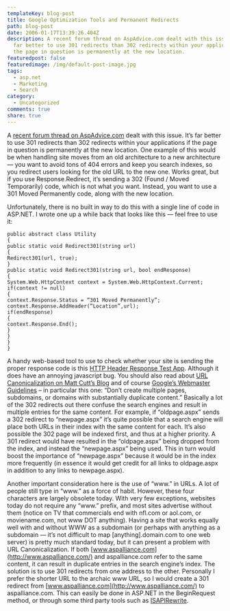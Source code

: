 ```yaml
---
templateKey: blog-post
title: Google Optimization Tools and Permanent Redirects
path: blog-post
date: 2006-01-17T13:39:26.404Z
description: A recent forum thread on AspAdvice.com dealt with this issue. It’s
  far better to use 301 redirects than 302 redirects within your applications if
  the page in question is permanently at the new location.
featuredpost: false
featuredimage: /img/default-post-image.jpg
tags:
  - asp.net
  - Marketing
  - Search
category:
  - Uncategorized
comments: true
share: true
---
```

<!--StartFragment-->

A [recent forum thread on AspAdvice.com](http://ardalis.com/forums/14693/ShowPost.aspx) dealt with this issue. It’s far better to use 301 redirects than 302 redirects within your applications if the page in question is permanently at the new location. One example of this would be when handling site moves from an old architecture to a new architecture — you want to avoid tons of 404 errors and keep you search indexes, so you redirect users looking for the old URL to the new one. Works great, but if you use Response.Redirect, it’s sending a 302 (Found / Moved Temporarily) code, which is not what you want. Instead, you want to use a 301 Moved Permanently code, along with the new location.

Unfortunately, there is no built in way to do this with a single line of code in ASP.NET. I wrote one up a while back that looks like this — feel free to use it:

<!--EndFragment-->

```
public abstract class Utility
{
public static void Redirect301(string url)
{
Redirect301(url, true);
}
public static void Redirect301(string url, bool endResponse)
{
System.Web.HttpContext context = System.Web.HttpContext.Current;
if(context != null)
{
context.Response.Status = “301 Moved Permanently”;
context.Response.AddHeader(“Location”,url);
if(endResponse)
{
context.Response.End();
}
}
}
}
```

<!--StartFragment-->

A handy web-based tool to use to check whether your site is sending the proper response code is this [HTTP Header Response Test App](http://gsitecrawler.com/tools/Server-Status.aspx). Although it does have an annoying javascript bug. You should also read about [URL Canonicalization on Matt Cutt’s Blog](https://www.mattcutts.com/blog/seo-advice-url-canonicalization) and of course [Google’s Webmaster Guidelines](https://www.google.com/intl/en/webmasters/guidelines.html) – in particular this one: “Don’t create multiple pages, subdomains, or domains with substantially duplicate content.” Basically a lot of the 302 redirects out there confuse the search engines and result in multiple entries for the same content. For example, if “oldpage.aspx” sends a 302 redirect to “newpage.aspx” it’s quite possible that a search engine will place both URLs in their index with the same content for each. It’s also possible the 302 page will be indexed first, and thus at a higher priority. A 301 redirect would have resulted in the “oldpage.aspx” being dropped from the index, and instead the “newpage.aspx” being used. This in turn would boost the importance of “newpage.aspx” because it would be in the index more frequently (in essence it would get credit for all links to oldpage.aspx in addition to any links to newpage.aspx).

Another important consideration here is the use of “www.” in URLs. A lot of people still type in “www.” as a force of habit. However, these four characters are largely obsolete today. With very few exceptions, websites today do not require any “www.” prefix, and most sites advertise without them (notice on TV that commercials end with nfl.com or aol.com, or moviename.com, not www DOT anything). Having a site that works equally well with and without WWW as a subdomain (or perhaps with anything as a subdomain — it’s not difficult to map \[anything].domain.com to one web server) is pretty much standard today, but it can present a problem with URL Canonicalization. If both [www.aspalliance.com](http://www.aspalliance.com/) and aspalliance.com refer to the same content, it can result in duplicate entries in the search engine’s index. The solution is to use 301 redirects from one address to the other. Personally I prefer the shorter URL to the archaic www URL, so I would create a 301 redirect from [www.aspalliance.com](http://www.aspalliance.com/) to aspalliance.com. This can easily be done in ASP.NET in the BeginRequest method, or through some third party tools such as [ISAPIRewrite](http://www.isapirewrite.com/).

<!--EndFragment-->